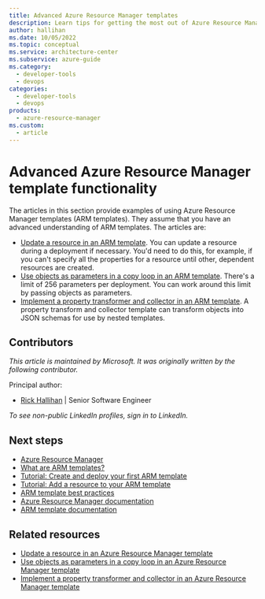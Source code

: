 ```yaml
---
title: Advanced Azure Resource Manager templates
description: Learn tips for getting the most out of Azure Resource Manager template functionality by following advanced examples.
author: hallihan
ms.date: 10/05/2022
ms.topic: conceptual
ms.service: architecture-center
ms.subservice: azure-guide
ms.category:
  - developer-tools
  - devops
categories:
  - developer-tools
  - devops
products:
  - azure-resource-manager
ms.custom:
  - article
---
```


# Advanced Azure Resource Manager template functionality

The articles in this section provide examples of using Azure Resource Manager templates (ARM templates). They assume that you have an advanced understanding of ARM templates. The articles are:

- [Update a resource in an ARM template](update-resource.md). You can update a resource during a deployment if necessary. You'd need to do this, for example, if you can't specify all the properties for a resource until other, dependent resources are created.
- [Use objects as parameters in a copy loop in an ARM template](objects-as-parameters.md). There's a limit of 256 parameters per deployment. You can work around this limit by passing objects as parameters.
- [Implement a property transformer and collector in an ARM template](collector.md). A property transform and collector template can transform objects into JSON schemas for use by nested templates.

## Contributors

*This article is maintained by Microsoft. It was originally written by the following contributor.*

Principal author:

- [Rick Hallihan](https://www.linkedin.com/in/hallihan/) | Senior Software Engineer

*To see non-public LinkedIn profiles, sign in to LinkedIn.*

## Next steps

- [Azure Resource Manager](https://azure.microsoft.com/get-started/azure-portal/resource-manager)
- [What are ARM templates?](/azure/azure-resource-manager/templates/overview)
- [Tutorial: Create and deploy your first ARM template](/azure/azure-resource-manager/templates/template-tutorial-create-first-template)
- [Tutorial: Add a resource to your ARM template](/azure/azure-resource-manager/templates/template-tutorial-add-resource?tabs=azure-powershell)
- [ARM template best practices](/azure/azure-resource-manager/templates/best-practices)
- [Azure Resource Manager documentation](/azure/azure-resource-manager)
- [ARM template documentation](/azure/azure-resource-manager/templates)

## Related resources

- [Update a resource in an Azure Resource Manager template](update-resource.md)
- [Use objects as parameters in a copy loop in an Azure Resource Manager template](objects-as-parameters.md)
- [Implement a property transformer and collector in an Azure Resource Manager template](collector.md)
